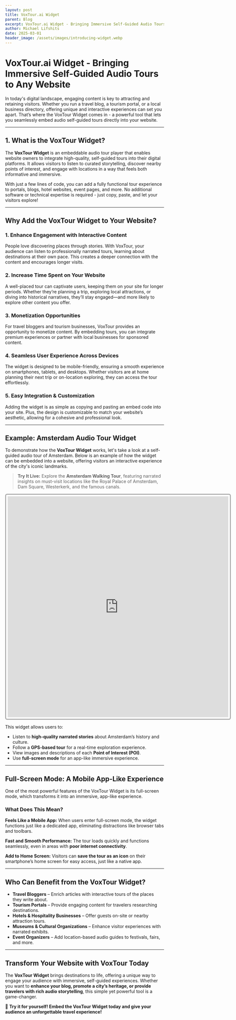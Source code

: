 ```yaml
---
layout: post
title: VoxTour.ai Widget
parent: Blog
excerpt: VoxTour.ai Widget - Bringing Immersive Self-Guided Audio Tours to Any Website
author: Michael Lifshits
date: 2025-03-01
header_image: /assets/images/introducing-widget.webp
---
```


<style>
    html, body {
        height: 100%;
        margin: 0;
    }
    .voxtour-widget-container {
        width: 700px;
        height: 700px;
        border: 3px solid #aaa;
        border-radius: 6px;
        padding: 5px;
    }
    .voxtour-widget {
        width: 100%;
        height: 100%;
        border: none;
        pointer-events: auto;
    }
    .voxtour-full-screen {
        width: 100vw !important;
        height: 100vh !important;
        position: fixed !important;
        top: 0 !important;
        left: 0 !important;
        z-index: 9999 !important;
        border: none !important;
        border-radius: 0 !important;
        padding: 0 !important;
        background: #fff;
    }
</style>

# VoxTour.ai Widget - Bringing Immersive Self-Guided Audio Tours to Any Website

In today's digital landscape, engaging content is key to attracting and retaining visitors. Whether you run a travel blog, a tourism portal, or a local business directory, offering unique and interactive experiences can set you apart. That’s where the VoxTour Widget comes in - a powerful tool that lets you seamlessly embed audio self-guided tours directly into your website.

---

## 1. What is the VoxTour Widget?

The **VoxTour Widget** is an embeddable audio tour player that enables website owners to integrate high-quality, self-guided tours into their digital platforms. It allows visitors to listen to curated storytelling, discover nearby points of interest, and engage with locations in a way that feels both informative and immersive.

With just a few lines of code, you can add a fully functional tour experience to portals, blogs, hotel websites, event pages, and more. No additional software or technical expertise is required - just copy, paste, and let your visitors explore!

---

## Why Add the VoxTour Widget to Your Website?

### 1. Enhance Engagement with Interactive Content
People love discovering places through stories. With VoxTour, your audience can listen to professionally narrated tours, learning about destinations at their own pace. This creates a deeper connection with the content and encourages longer visits.

### 2. Increase Time Spent on Your Website
A well-placed tour can captivate users, keeping them on your site for longer periods. Whether they’re planning a trip, exploring local attractions, or diving into historical narratives, they’ll stay engaged—and more likely to explore other content you offer.

### 3. Monetization Opportunities
For travel bloggers and tourism businesses, VoxTour provides an opportunity to monetize content. By embedding tours, you can integrate premium experiences or partner with local businesses for sponsored content.

### 4. Seamless User Experience Across Devices
The widget is designed to be mobile-friendly, ensuring a smooth experience on smartphones, tablets, and desktops. Whether visitors are at home planning their next trip or on-location exploring, they can access the tour effortlessly.

### 5. Easy Integration & Customization
Adding the widget is as simple as copying and pasting an embed code into your site. Plus, the design is customizable to match your website’s aesthetic, allowing for a cohesive and professional look.

---

## Example: Amsterdam Audio Tour Widget

To demonstrate how the **VoxTour Widget** works, let's take a look at a self-guided audio tour of Amsterdam. Below is an example of how the widget can be embedded into a website, offering visitors an interactive experience of the city's iconic landmarks.

> **Try It Live:** Explore the **Amsterdam Walking Tour**, featuring narrated insights on must-visit locations like the Royal Palace of Amsterdam, Dam Square, Westerkerk, and the famous canals.

<div class="voxtour-widget-container">
    <iframe class="voxtour-widget"  id="widget-iframe" 
        src="https://widget.voxtour.ai/?apiKey=96f5b69a-6f16-4b36-ae05-b85a7dd728a6&tourId=02c2f25a-ccdd-4a2b-8f5e-d75ae63ef0b7">
    </iframe>
</div>

This widget allows users to:  
- Listen to **high-quality narrated stories** about Amsterdam’s history and culture.  
- Follow a **GPS-based tour** for a real-time exploration experience.  
- View images and descriptions of each **Point of Interest (POI)**.  
- Use **full-screen mode** for an app-like immersive experience.

---

## Full-Screen Mode: A Mobile App-Like Experience

One of the most powerful features of the VoxTour Widget is its full-screen mode, which transforms it into an immersive, app-like experience.

### What Does This Mean?

**Feels Like a Mobile App:** When users enter full-screen mode, the widget functions just like a dedicated app, eliminating distractions like browser tabs and toolbars.

**Fast and Smooth Performance:** The tour loads quickly and functions seamlessly, even in areas with **poor internet connectivity**.

**Add to Home Screen:** Visitors can **save the tour as an icon** on their smartphone’s home screen for easy access, just like a native app.

---

## Who Can Benefit from the VoxTour Widget?

- **Travel Bloggers** – Enrich articles with interactive tours of the places they write about.
- **Tourism Portals** – Provide engaging content for travelers researching destinations.
- **Hotels & Hospitality Businesses** – Offer guests on-site or nearby attraction tours.
- **Museums & Cultural Organizations** – Enhance visitor experiences with narrated exhibits.
- **Event Organizers** – Add location-based audio guides to festivals, fairs, and more.

---

## Transform Your Website with VoxTour Today

The **VoxTour Widget** brings destinations to life, offering a unique way to engage your audience with immersive, self-guided experiences. Whether you want to **enhance your blog, promote a city’s heritage, or provide travelers with rich audio storytelling**, this simple yet powerful tool is a game-changer.

📌 **Try it for yourself! Embed the VoxTour Widget today and give your audience an unforgettable travel experience!**

<script>
    window.addEventListener("message", function(event) {
      if (event.data && event.data.action === "vtwEnterFullScreen") {
        vtwEnterFullScreen();
      } else if (event.data && event.data.action === "vtwExitFullScreen") {
        vtwExitFullScreen();
      }
    }, false);

  function vtwEnterFullScreen() {
      let activeIframe = document.activeElement;
      if (!activeIframe || activeIframe.tagName !== 'IFRAME') {
          activeIframe = document.getElementById("widget-iframe");
      }
      if (activeIframe) {
          let container = activeIframe.parentNode;
          container.classList.add('voxtour-full-screen');
      }
  }

  function vtwExitFullScreen() {
      let activeIframe = document.activeElement;
      if (!activeIframe || activeIframe.tagName !== 'IFRAME') {
          activeIframe = document.getElementById("widget-iframe");
      }
      if (activeIframe) {
          let container = activeIframe.parentNode;
          container.classList.remove('voxtour-full-screen');
      }
  }
</script>